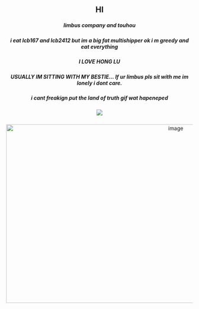 ## <p align="center"> HI
##### <p align="center"> limbus company and touhou
##### <p align="center"> i eat lcb167 and lcb2412 but im a big fat multishipper ok i m greedy and eat everything
##### <p align="center"> I LOVE HONG LU
##### <p align="center"> USUALLY IM SITTING WITH MY BESTIE... If ur limbus pls sit with me im lonely i dont care.
##### <p align="center"> i cant freakign put the land of truth gif wat hapeneped
##### <p align="center"> ![](https://komarev.com/ghpvc/?username=7uyuko&color=4e4558&style=plastic&label=hong+lu+lovers)
<p align="center"> <img width="900" height="482" alt="image" src="https://github.com/user-attachments/assets/9da8df99-21aa-450d-9776-88639006eddc" />


